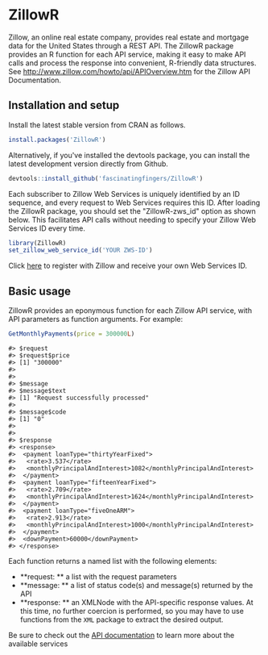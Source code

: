 <!-- README.md is generated from README.Rmd. Please edit that file -->
ZillowR
=======

Zillow, an online real estate company, provides real estate and mortgage data for the United States through a REST API. The ZillowR package provides an R function for each API service, making it easy to make API calls and process the response into convenient, R-friendly data structures. See <http://www.zillow.com/howto/api/APIOverview.htm> for the Zillow API Documentation.

Installation and setup
----------------------

Install the latest stable version from CRAN as follows.

``` r
install.packages('ZillowR')
```

Alternatively, if you've installed the devtools package, you can install the latest development version directly from Github.

``` r
devtools::install_github('fascinatingfingers/ZillowR')
```

Each subscriber to Zillow Web Services is uniquely identified by an ID sequence, and every request to Web Services requires this ID. After loading the ZillowR package, you should set the "ZillowR-zws\_id" option as shown below. This facilitates API calls without needing to specify your Zillow Web Services ID every time.

``` r
library(ZillowR)
set_zillow_web_service_id('YOUR ZWS-ID')
```

Click [here](http://www.zillow.com/webservice/Registration.htm) to register with Zillow and receive your own Web Services ID.

Basic usage
-----------

ZillowR provides an eponymous function for each Zillow API service, with API parameters as function arguments. For example:

``` r
GetMonthlyPayments(price = 300000L)
```

    #> $request
    #> $request$price
    #> [1] "300000"
    #> 
    #> 
    #> $message
    #> $message$text
    #> [1] "Request successfully processed"
    #> 
    #> $message$code
    #> [1] "0"
    #> 
    #> 
    #> $response
    #> <response>
    #>  <payment loanType="thirtyYearFixed">
    #>   <rate>3.537</rate>
    #>   <monthlyPrincipalAndInterest>1082</monthlyPrincipalAndInterest>
    #>  </payment>
    #>  <payment loanType="fifteenYearFixed">
    #>   <rate>2.709</rate>
    #>   <monthlyPrincipalAndInterest>1624</monthlyPrincipalAndInterest>
    #>  </payment>
    #>  <payment loanType="fiveOneARM">
    #>   <rate>2.913</rate>
    #>   <monthlyPrincipalAndInterest>1000</monthlyPrincipalAndInterest>
    #>  </payment>
    #>  <downPayment>60000</downPayment>
    #> </response>

Each function returns a named list with the following elements:

-   **request: ** a list with the request parameters
-   **message: ** a list of status code(s) and message(s) returned by the API
-   **response: ** an XMLNode with the API-specific response values. At this time, no further coercion is performed, so you may have to use functions from the `XML` package to extract the desired output.

Be sure to check out the [API documentation](http://www.zillow.com/howto/api/APIOverview.htm) to learn more about the available services
